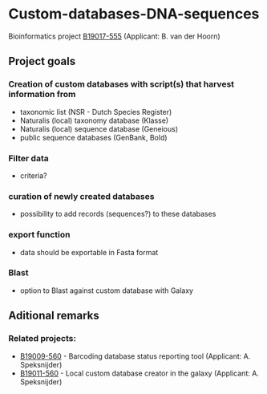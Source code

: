 # Custom-databases-DNA-sequences
Bioinformatics project [B19017-555](https://docs.google.com/spreadsheets/d/1AiUIVsS8jiUE9vmRnP7cdBWNx_Q59V0t9vxko5U51es/edit#gid=420939240)
 (Applicant: B. van der Hoorn)

## Project goals

### Creation of custom databases with script(s) that harvest information from

- taxonomic list (NSR - Dutch Species Register)
- Naturalis (local) taxonomy database (Klasse)
- Naturalis (local) sequence database (Geneious)
- public sequence databases (GenBank, Bold)

### Filter data
- criteria?

### curation of newly created databases
- possibility to add records (sequences?) to these databases

### export function
- data should be exportable in Fasta format

### Blast
- option to Blast against custom database with Galaxy

## Aditional remarks
### Related projects:
- [B19009-560](https://docs.google.com/spreadsheets/d/1ZPdazHaaNi29q7tpruxqp_EYCcA-hNZnx6c2bqjQaq8/edit#gid=420939240) - Barcoding database status reporting tool (Applicant: A. Speksnijder)
- [B19011-560](https://docs.google.com/spreadsheets/d/16KGTSKY5OtizeFCqsoc0rCyX7rQfVMGZabcmB-D2rkA/edit#gid=420939240) - Local custom database creator in the galaxy (Applicant: A. Speksnijder)

